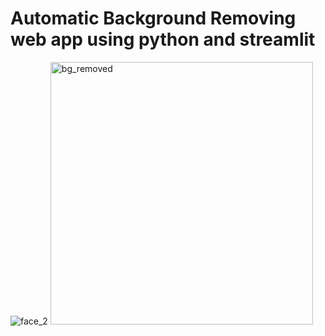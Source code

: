 # Automatic Background Removing web app using python and streamlit
![face_2](https://github.com/user-attachments/assets/4c72f17b-bf5d-48ec-a75a-867669a2bb4e)      <img width="420" alt="bg_removed" src="https://github.com/user-attachments/assets/8216e4b5-62ac-4b1d-9705-f91e4c6e5879">
